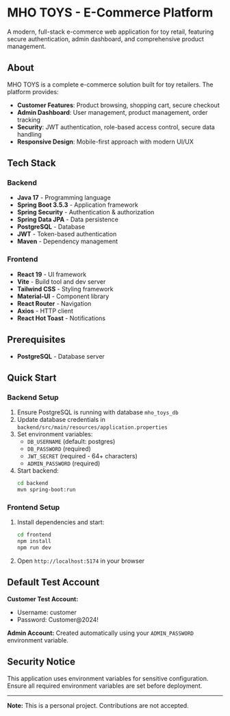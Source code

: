 # MHO TOYS - E-Commerce Platform

A modern, full-stack e-commerce web application for toy retail, featuring secure authentication, admin dashboard, and comprehensive product management.

## About

MHO TOYS is a complete e-commerce solution built for toy retailers. The platform provides:

- **Customer Features**: Product browsing, shopping cart, secure checkout
- **Admin Dashboard**: User management, product management, order tracking
- **Security**: JWT authentication, role-based access control, secure data handling
- **Responsive Design**: Mobile-first approach with modern UI/UX

## Tech Stack

### Backend

- **Java 17** - Programming language
- **Spring Boot 3.5.3** - Application framework
- **Spring Security** - Authentication & authorization
- **Spring Data JPA** - Data persistence
- **PostgreSQL** - Database
- **JWT** - Token-based authentication
- **Maven** - Dependency management

### Frontend

- **React 19** - UI framework
- **Vite** - Build tool and dev server
- **Tailwind CSS** - Styling framework
- **Material-UI** - Component library
- **React Router** - Navigation
- **Axios** - HTTP client
- **React Hot Toast** - Notifications

## Prerequisites

- **PostgreSQL** - Database server

## Quick Start

### Backend Setup

1. Ensure PostgreSQL is running with database `mho_toys_db`
2. Update database credentials in `backend/src/main/resources/application.properties`
3. Set environment variables:
   - `DB_USERNAME` (default: postgres)
   - `DB_PASSWORD` (required)
   - `JWT_SECRET` (required - 64+ characters)
   - `ADMIN_PASSWORD` (required)
4. Start backend:
   ```bash
   cd backend
   mvn spring-boot:run
   ```

### Frontend Setup

1. Install dependencies and start:
   ```bash
   cd frontend
   npm install
   npm run dev
   ```
2. Open `http://localhost:5174` in your browser

## Default Test Account

**Customer Test Account:**

- Username: customer
- Password: Customer@2024!

**Admin Account:** Created automatically using your `ADMIN_PASSWORD` environment variable.

## Security Notice

This application uses environment variables for sensitive configuration. Ensure all required environment variables are set before deployment.

---

**Note:** This is a personal project. Contributions are not accepted.
